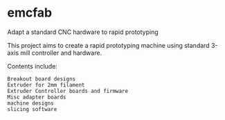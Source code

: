 # emcfab
Adapt a standard CNC hardware to rapid prototyping

This project aims to create a rapid prototyping machine using standard 3-axis mill controller and hardware.

Contents include:

    Breakout board designs
    Extruder for 2mm filament
    Extruder Controller boards and firmware
    Misc adapter boards
    machine designs
    slicing software 
